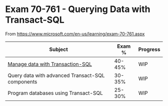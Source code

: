# Exam 70-761 - Querying Data with Transact-SQL

From https://www.microsoft.com/en-us/learning/exam-70-761.aspx

Subject|Exam %|Progress
-------|------|--------
[Manage data with Transaction-SQL](https://github.com/VR40Disc/MCSA--SQL-2016-Database-Development/blob/master/70-761/Manage-data/README.md)|40-45%|WIP|
Query data with advanced Transact-SQL components|30-35%|WIP
Program databases using Transact-SQL|25-30%|WIP




